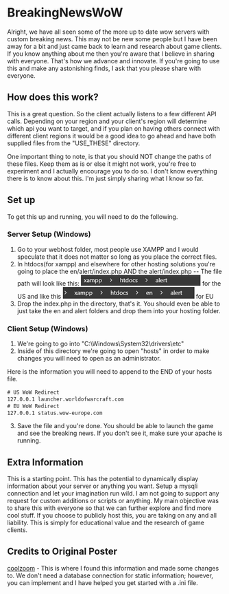 # BreakingNewsWoW

Alright, we have all seen some of the more up to date wow servers with custom breaking news. This may not be new some people but I have been away for a bit and just came back to learn and research about game clients. If you know anything about me then you're aware that I believe in sharing with everyone. That's how we advance and innovate. If you're going to use this and make any astonishing finds, I ask that you please share with everyone.

## How does this work?

This is a great question. So the client actually listens to a few different API calls. Depending on your region and your client's region will determine which api you want to target, and if you plan on having others connect with different client regions it would be a good idea to go ahead and have both supplied files from the "USE_THESE" directory.

One important thing to note, is that you should NOT change the paths of these files. Keep them as is or else it might not work, you're free to experiment and I actually encourage you to do so. I don't know everything there is to know about this. I'm just simply sharing what I know so far.

## Set up

To get this up and running, you will need to do the following.

### Server Setup (Windows)

1. Go to your webhost folder, most people use XAMPP and I would speculate that it does not matter so long as you place the correct files.
2. In htdocs(for xampp) and elsewhere for other hosting solutions you're going to place the en/alert/index.php AND the alert/index.php
   -- The file path will look like this: ![US Picture](image.png) for the US and like this ![EU Picture](image-1.png) for EU
3. Drop the index.php in the directory, that's it. You should even be able to just take the en and alert folders and drop them into your hosting folder.

### Client Setup (Windows)

1. We're going to go into "C:\Windows\System32\drivers\etc"
2. Inside of this directory we're going to open "hosts" in order to make changes you will need to open as an administrator.

Here is the information you will need to append to the END of your hosts file.

```
# US WoW Redirect
127.0.0.1 launcher.worldofwarcraft.com
# EU WoW Redirect
127.0.0.1 status.wow-europe.com
```

3. Save the file and you're done. You should be able to launch the game and see the breaking news. If you don't see it, make sure your apache is running.

## Extra Information

This is a starting point. This has the potential to dynamically display information about your server or anything you want. Setup a mysqli connection and let your imagination run wild. I am not going to support any request for custom additions or scripts or anything. My main objective was to share this with everyone so that we can further explore and find more cool stuff. If you choose to publicly host this, you are taking on any and all liability. This is simply for educational value and the research of game clients.

## Credits to Original Poster

[coolzoom](https://gist.github.com/coolzoom) - This is where I found this information and made some changes to. We don't need a database connection for static information; however, you can implement and I have helped you get started with a .ini file.
